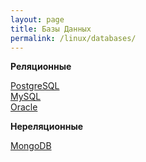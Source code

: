 ```yaml
---
layout: page
title: Базы Данных
permalink: /linux/databases/
---
```


**Реляционные**

[PostgreSQL](/linux/databases/postgresql/)  
[MySQL](/linux/databases/mysql/)  
[Oracle](http://oracle-dba.ru/docs/oracle-database/installation/)  


**Нереляционные**

[MongoDB](/linux/databases/mongodb/)
